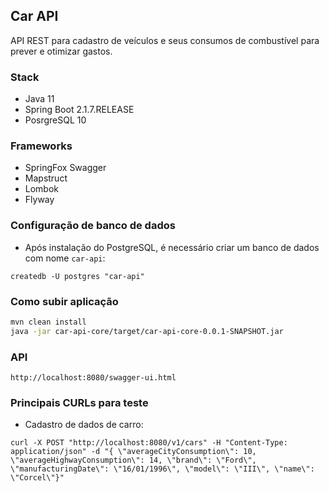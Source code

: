 ## Car API

API REST para cadastro de veículos e seus consumos de combustível para prever e otimizar gastos.

### Stack

- Java 11
- Spring Boot 2.1.7.RELEASE
- PosrgreSQL 10

### Frameworks

- SpringFox Swagger
- Mapstruct
- Lombok
- Flyway

### Configuração de banco de dados

- Após instalação do PostgreSQL, é necessário criar um banco de dados com nome `car-api`:

```console
createdb -U postgres "car-api"
```

### Como subir aplicação

```sh
mvn clean install
java -jar car-api-core/target/car-api-core-0.0.1-SNAPSHOT.jar
```

### API

```console
http://localhost:8080/swagger-ui.html
```

### Principais CURLs para teste

- Cadastro de dados de carro:

```
curl -X POST "http://localhost:8080/v1/cars" -H "Content-Type: application/json" -d "{ \"averageCityConsumption\": 10, \"averageHighwayConsumption\": 14, \"brand\": \"Ford\", \"manufacturingDate\": \"16/01/1996\", \"model\": \"III\", \"name\": \"Corcel\"}"
```
